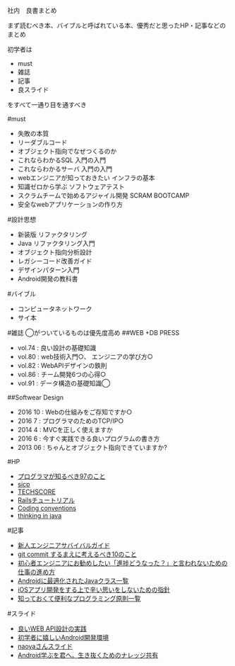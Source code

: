 社内　良書まとめ

まず読むべき本、バイブルと呼ばれている本、優秀だと思ったHP・記事などのまとめ

初学者は

- must
- 雑誌
- 記事
- 良スライド

をすべて一通り目を通すべき

#must
- 失敗の本質
- リーダブルコード
- オブジェクト指向でなぜつくるのか
- これならわかるSQL 入門の入門
- これならわかるサーバ 入門の入門
- webエンジニアが知っておきたい インフラの基本
- 知識ゼロから学ぶ ソフトウェアテスト
- スクラムチームで始めるアジャイル開発 SCRAM BOOTCAMP
- 安全なwebアプリケーションの作り方

#設計思想
- 新装版 リファクタリング
- Java リファクタリング入門
- オブジェクト指向分析設計
- レガシーコード改善ガイド
- デザインパターン入門
- Android開発の教科書

#バイブル
- コンピュータネットワーク
- サイ本


#雑誌
◯がついているものは優先度高め
##WEB +DB PRESS
- vol.74 : 良い設計の基礎知識
- vol.80 : web技術入門○、 エンジニアの学び方○
- vol.82 : WebAPIデザインの鉄則
- vol.86 : チーム開発6つの心得○
- vol.91 : データ構造の基礎知識◯

##Softwear Design
- 2016 10 : Webの仕組みをご存知ですか○
- 2016 7 : プログラマのためのTCP/IP○
- 2014 4 : MVCを正しく使えますか
- 2016 6 : 今すぐ実践できる良いプログラムの書き方
- 2013 06 : ちゃんとオブジェクト指向できていますか?

#HP
- [プログラマが知るべき97のこと](http://プログラマが知るべき97のこと.com)
- [sicp](http://sicp.iijlab.net/fulltext/xcont.html#cont)
- [TECHSCORE](http://www.techscore.com/tech/DesignPattern/index.html/)
- [Railsチュートリアル](http://railstutorial.jp)
- [Coding conventions](https://en.wikipedia.org/wiki/Coding_conventions)
- [thinking in java](http://www.mindview.net/Books/TIJ/)

#記事
- [新人エンジニアサバイバルガイド](http://qiita.com/jacksuzuki/items/b2fa6b44962e73a53d08)
- [git commit するまえに考えるべき10のこと](https://hiroki.jp/2012/09/05/5523/)
- [初心者エンジニアにお勧めしたい「進捗どうなった？」と言われないための仕事の進め方](http://qiita.com/soyanchu/items/d1cb9785fc211941a009)
- [Androidに最適化されたJavaクラス一覧](http://qiita.com/nein37/items/3127e772d98bf3995725)
- [iOSアプリ開発をする上で辛い思いをしないための指針](http://qiita.com/hayashi311/items/5bf4726edeb2f47c098d)
- [知っておくて便利なプログラミング原則一覧](http://d.hatena.ne.jp/asakichy/20100203/1265158263)


#スライド
- [良いWEB API設計の実践](http://slides.com/kbigwheel/web-api-design-good-practice/fullscreen#/)
- [初学者に嬉しいAndroid開発環境](http://www.slideshare.net/hiroyukikusu/droidkaigi2015androidmvc)
- [naoyaさんスライド](https://speakerdeck.com/naoya/webpuroguramatoshu-xue-falsejie-dian-sofalseru-riko)
- [Android学ぶを君へ。生き抜くためのナレッジ共有](http://www.slideshare.net/shinobuokano7/android-47395733)
